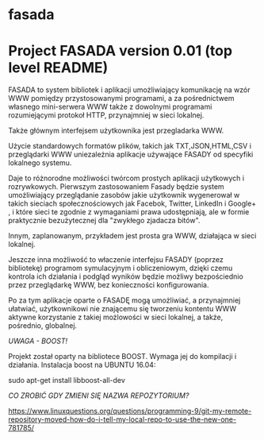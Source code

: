 # fasada

Project FASADA version 0.01 (top level README)
==============================================================================

FASADA to system bibliotek i aplikacji umożliwiający komunikację na wzór WWW pomiędzy przystosowanymi programami, a za pośrednictwem własnego mini-serwera WWW także z dowolnymi programami rozumiejącymi protokoł HTTP, przynajmniej w sieci lokalnej.

Także głównym interfejsem użytkownika jest przegladarka WWW.

Użycie standardowych formatów plików, takich jak TXT,JSON,HTML,CSV i przeglądarki WWW uniezależnia aplikacje używające FASADY od specyfiki lokalnego systemu.

Daje to różnorodne możliwości twórcom prostych aplikacji użytkowych i rozrywkowych. Pierwszym zastosowaniem Fasady będzie system umożliwiający przeglądanie zasobów jakie użytkownik wygenerował w takich sieciach społecznościowych jak Facebok, Twitter, LinkedIn i Google+ , i które sieci te zgodnie z wymaganiami prawa udostępniają, ale w formie praktycznie bezużytecznej dla "zwykłego zjadacza bitów".

Innym, zaplanowanym, przykładem jest prosta gra WWW, działająca w sieci lokalnej. 

Jeszcze inna możliwość to właczenie interfejsu FASADY (poprzez bibliotekę) programom symulacyjnym i obliczeniowym, dzięki czemu kontrola ich działania i podgląd wyników będzie możliwy bezpościednio przez przeglądarkę WWW, bez konieczności konfigurowania.

Po za tym aplikacje oparte o FASADĘ mogą umożliwiać, a przynajmniej ułatwiać, użytkownikowi nie znającemu się tworzeniu kontentu WWW aktywne korzystanie z takiej możlowości w sieci lokalnej, a także, pośrednio, globalnej.

*UWAGA - BOOST!*

Projekt został oparty na bibliotece BOOST. Wymaga jej do kompilacji i działania. Instalacja boost na UBUNTU 16.04: 

sudo apt-get install libboost-all-dev

*CO ZROBIĆ GDY ZMIENI SIĘ NAZWA REPOZYTORIUM?*

https://www.linuxquestions.org/questions/programming-9/git-my-remote-repository-moved-how-do-i-tell-my-local-repo-to-use-the-new-one-781785/
